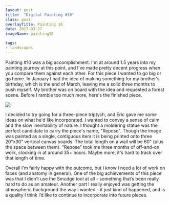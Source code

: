```yaml
---
layout: post
title:  "Digital Painting #10"
class: post
overlayTitle: Painting 10
date: 2017-03-27
imageName: painting10

tags:
- landscapes
---
```


<span class="dropcap">P</span>ainting #10 was a big accomplishment. I'm at around 1.5 years into my painting journey at this point, and I've made pretty decent progress when you compare them against each other. For this piece I wanted to go big or go home. In January I had the idea of making something for my brother's birthday, which is the end of March, leaving me a solid three months to push myself. My brother was on board with the idea and requested a forest scene. Before I ramble too much more, here's the finished piece.

<div class="fullscreen">
    <img src="{{ site.baseurl }}/image/assets/{{ page.imageName }}.jpg" class="outline shadows photo">
    <span class="icon-enlarge icon"></span>
</div>


I decided to try going for a three-piece triptych, and Eric gave me some ideas on what he'd like incorporated. I wanted to convey a sense of calm and the slow inevitability of nature. I thought a moldering statue was the perfect candidate to carry the piece's name, "Repose". Though the image was painted as a single, contiguous item it is being printed onto three 20"x30" vertical canvas boards. The total length on a wall will be 60" (plus the space between them). "Repose" took me three months of off-and-on work, clocking in at around 35+ hours. Maybe more, it's hard to track over that length of time. 

Overall I'm fairly happy with the outcome, but I know I need a lot of work on faces (and anatomy in general). One of the big achievements of this piece was that I didn’t use the Smudge tool at all - something that’s been really hard to do as an amateur. Another part I really enjoyed was getting the atmospheric background the way I wanted - it just kind of happened, and is a quality I think I’d like to continue to incorporate into future pieces.